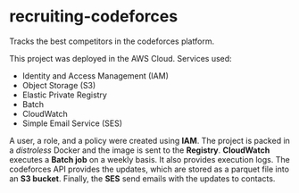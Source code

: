 # recruiting-codeforces
Tracks the best competitors in the codeforces platform.

This project was deployed in the AWS Cloud. Services used:

- Identity and Access Management (IAM)
- Object Storage (S3)
- Elastic Private Registry 
- Batch
- CloudWatch
- Simple Email Service (SES)

A user, a role, and a policy were created using **IAM**. The project is packed in a *distroless* Docker and the image is sent to the **Registry**. **CloudWatch** executes a **Batch job** on a weekly basis. It also provides execution logs. The codeforces API provides the updates, which are stored as a parquet file into an **S3 bucket**. Finally, the **SES** send emails with the updates to contacts.